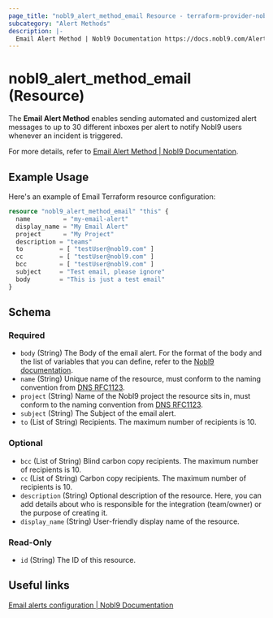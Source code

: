 ```yaml
---
page_title: "nobl9_alert_method_email Resource - terraform-provider-nobl9"
subcategory: "Alert Methods"
description: |-
  Email Alert Method | Nobl9 Documentation https://docs.nobl9.com/Alerting/email-alert
---
```


# nobl9_alert_method_email (Resource)

The **Email Alert Method** enables sending automated and customized alert messages to up to 30 different inboxes per alert to notify Nobl9 users whenever an incident is triggered.

For more details, refer to [Email Alert Method | Nobl9 Documentation](https://docs.nobl9.com/Alerting/email-alert).

## Example Usage

Here's an example of Email Terraform resource configuration:

```terraform
resource "nobl9_alert_method_email" "this" {
  name         = "my-email-alert"
  display_name = "My Email Alert"
  project      = "My Project"
  description = "teams"
  to		  = [ "testUser@nobl9.com" ]
  cc		  = [ "testUser@nobl9.com" ]
  bcc		  = [ "testUser@nobl9.com" ]
  subject     = "Test email, please ignore"
  body        = "This is just a test email"
}
```

<!-- schema generated by tfplugindocs -->
## Schema

### Required

- `body` (String) The Body of the email alert. For the format of the body and the list of variables that you can define, refer to the [Nobl9 documentation](https://docs.nobl9.com/Alerting/email-alert#yaml-configuration).
- `name` (String) Unique name of the resource, must conform to the naming convention from [DNS RFC1123](https://kubernetes.io/docs/concepts/overview/working-with-objects/names/#names).
- `project` (String) Name of the Nobl9 project the resource sits in, must conform to the naming convention from [DNS RFC1123](https://kubernetes.io/docs/concepts/overview/working-with-objects/names/#names).
- `subject` (String) The Subject of the email alert.
- `to` (List of String) Recipients. The maximum number of recipients is 10.

### Optional

- `bcc` (List of String) Blind carbon copy recipients. The maximum number of recipients is 10.
- `cc` (List of String) Carbon copy recipients. The maximum number of recipients is 10.
- `description` (String) Optional description of the resource. Here, you can add details about who is responsible for the integration (team/owner) or the purpose of creating it.
- `display_name` (String) User-friendly display name of the resource.

### Read-Only

- `id` (String) The ID of this resource.

## Useful links

[Email alerts configuration | Nobl9 Documentation](https://docs.nobl9.com/Alerting/email-alert)